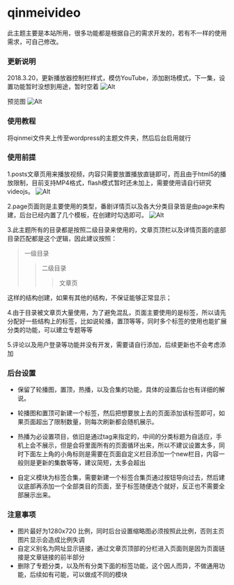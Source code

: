 # qinmeivideo
此主题主要是本站所用，很多功能都是根据自己的需求开发的，若有不一样的使用需求，可自己修改。

### 更新说明
2018.3.20，更新播放器控制栏样式，模仿YouTube，添加剧场模式，下一集，设置功能暂时没想到用途，暂时空着
![Alt](https://raw.githubusercontent.com/qinvz/qinmeivideo/1.0/images/04.JPG)

预览图
![Alt](https://raw.githubusercontent.com/qinvz/qinmeivideo/1.0/images/01.JPG)

### 使用教程
将qinmei文件夹上传至wordpress的主题文件夹，然后后台启用就行

### 使用前提
1.posts文章页用来播放视频，内容只需要放置播放直链即可，而且由于html5的播放限制，目前支持MP4格式，flash模式暂时还未加上，需要使用请自行研究videojs。
![Alt](https://raw.githubusercontent.com/qinvz/qinmeivideo/1.0/images/02.JPG)

2.page页面则是主要使用的类型，番剧详情页以及各大分类目录皆是由page来构建，后台已经内置了几个模板，在创建时勾选即可。
![Alt](https://raw.githubusercontent.com/qinvz/qinmeivideo/1.0/images/03.JPG)

3.此主题所有的目录都是按照二级目录来使用的，文章页顶栏以及详情页面的底部目录匹配都是这个逻辑，因此建议按照：
>一级目录
>>二级目录
>>>文章页 

这样的结构创建，如果有其他的结构，不保证能够正常显示；

4.由于目录被文章页大量使用，为了避免混乱，页面主要使用的是标签，所以请先分配好一些结构上的标签，比如说轮播，置顶等等，同时多个标签的使用也能扩展分类的功能，可以建立专题等等

5.评论以及用户登录等功能并没有开发，需要请自行添加，后续更新也不会考虑添加

### 后台设置
* 保留了轮播图，置顶，热播，以及合集的功能，具体的设置后台也有详细的解说。

* 轮播图和置顶可新建一个标签，然后把想要放上去的页面添加该标签即可，如果页面超出了限制数量，则每次刷新都会随机展示。

* 热播为必设置项目，依旧是通过tag来指定的，中间的分类标题为自适应，手机上会不展示，但是会将里面所有的页面循环出来，所以不建议设置太多，同时下面左上角的小角标则是需要在页面自定义栏目添加一个new栏目，内容一般则是更新的集数等等，建议简短，太多会超出

* 自定义模块为标签合集，需要新建一个标签合集页通过按钮导向过去，然后建议底部再添加一个全部类目的页面，至于标签随便选个就好，反正也不需要全部展示出来。

### 注意事项
* 图片最好为1280x720 比例，同时后台设置缩略图必须按照此比例，否则主页图片显示会造成比例失调
* 自定义别名为网址显示链接，通过文章页顶部的分栏进入页面则是因为页面链接是文章链接的前半部分
* 删除了专题分类，以及所有分类下面的标签功能，这个因人而异，不做通用功能，后续如有可能，可以做成不同的模块
